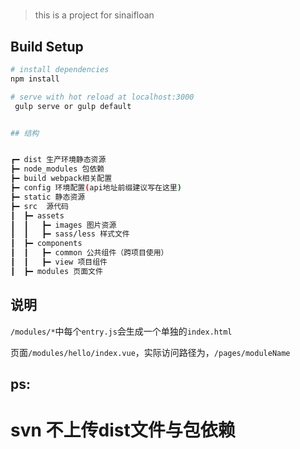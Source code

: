 #

> this is a project for sinaifloan

## Build Setup

``` bash
# install dependencies
npm install

# serve with hot reload at localhost:3000
 gulp serve or gulp default


## 结构


┏━ dist 生产环境静态资源
┣━ node_modules 包依赖
┣━ build webpack相关配置
┣━ config 环境配置(api地址前缀建议写在这里)
┣━ static 静态资源
┣━ src  源代码
┃  ┣━ assets
┃  ┃   ┣━ images 图片资源
┃  ┃   ┣━ sass/less 样式文件
┃  ┣━ components
┃  ┃   ┣━ common 公共组件（跨项目使用）
┃  ┃   ┣━ view 项目组件
┃  ┣━ modules 页面文件


```

## 说明
`/modules/*`中每个`entry.js`会生成一个单独的`index.html`

页面`/modules/hello/index.vue`，实际访问路径为，`/pages/moduleName`
 

## ps:
# svn 不上传dist文件与包依赖
